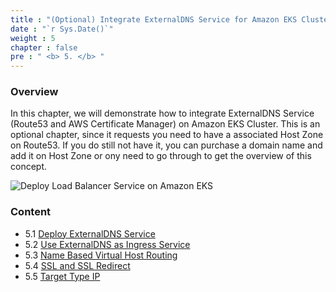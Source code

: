 ```yaml
---
title : "(Optional) Integrate ExternalDNS Service for Amazon EKS Cluster"
date : "`r Sys.Date()`"
weight : 5
chapter : false
pre : " <b> 5. </b> "
---
```

### Overview
In this chapter, we will demonstrate how to integrate ExternalDNS Service (Route53 and AWS Certificate Manager) on Amazon EKS Cluster.
This is an optional chapter, since it requests you need to have a associated Host Zone on Route53. If you do still not have it, you can purchase a domain name and add it on Host Zone or ony need to go through to get the overview of this concept.

![Deploy Load Balancer Service on Amazon EKS](../images/5.externaldns/eksalbdnsacm.png?pc=60pt)

### Content
+ 5.1 [Deploy ExternalDNS Service](../5-dnsingresswitheks/5.1-deployexternaldns/)
+ 5.2 [Use ExternalDNS as Ingress Service](../5-dnsingresswitheks/5.2-useexternaldnsasingress/)
+ 5.3 [Name Based Virtual Host Routing](../5-dnsingresswitheks/5.3-namebasedvirtualhostrouting/)
+ 5.4 [SSL and SSL Redirect](../5-dnsingresswitheks/5.4-sslandssldirect/)
+ 5.5 [Target Type IP](../5-dnsingresswitheks/5.5-targettypeip/)